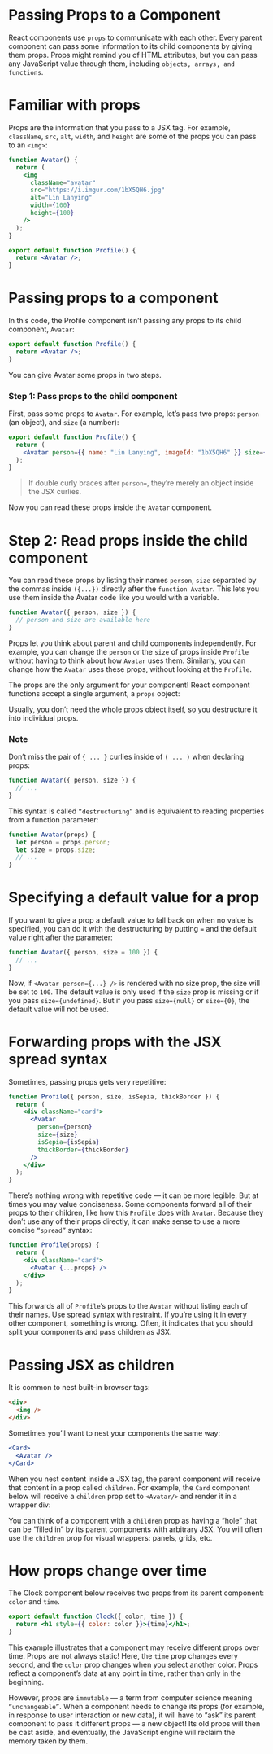 # Passing Props to a Component

React components use `props` to communicate with each other. Every parent component can pass some information to its child components by giving them props. Props might remind you of HTML attributes, but you can pass any JavaScript value through them, including `objects, arrays, and functions`.

# Familiar with props

Props are the information that you pass to a JSX tag. For example, `className`, `src`, `alt`, `width`, and `height` are some of the props you can pass to an `<img>`:

```jsx
function Avatar() {
  return (
    <img
      className="avatar"
      src="https://i.imgur.com/1bX5QH6.jpg"
      alt="Lin Lanying"
      width={100}
      height={100}
    />
  );
}

export default function Profile() {
  return <Avatar />;
}
```

# Passing props to a component

In this code, the Profile component isn’t passing any props to its child component, `Avatar`:

```jsx
export default function Profile() {
  return <Avatar />;
}
```

You can give Avatar some props in two steps.

### Step 1: Pass props to the child component

First, pass some props to `Avatar`. For example, let’s pass two props: `person` (an object), and `size` (a number):

```jsx
export default function Profile() {
  return (
    <Avatar person={{ name: "Lin Lanying", imageId: "1bX5QH6" }} size={100} />
  );
}
```

> If double curly braces after `person=`, they’re merely an object inside the JSX curlies.

Now you can read these props inside the `Avatar` component.

# Step 2: Read props inside the child component

You can read these props by listing their names `person`, `size` separated by the commas inside `({...})` directly after the `function Avatar`. This lets you use them inside the Avatar code like you would with a variable.

```jsx
function Avatar({ person, size }) {
  // person and size are available here
}
```

Props let you think about parent and child components independently. For example, you can change the `person` or the `size` of props inside `Profile` without having to think about how `Avatar` uses them. Similarly, you can change how the `Avatar` uses these props, without looking at the `Profile`.

The props are the only argument for your component! React component functions accept a single argument, a `props` object:

Usually, you don’t need the whole props object itself, so you destructure it into individual props.

### Note

Don’t miss the pair of `{ ... }` curlies inside of `( ... )` when declaring props:

```jsx
function Avatar({ person, size }) {
  // ...
}
```

This syntax is called `“destructuring”` and is equivalent to reading properties from a function parameter:

```jsx
function Avatar(props) {
  let person = props.person;
  let size = props.size;
  // ...
}
```

# Specifying a default value for a prop

If you want to give a prop a default value to fall back on when no value is specified, you can do it with the destructuring by putting `=` and the default value right after the parameter:

```jsx
function Avatar({ person, size = 100 }) {
  // ...
}
```

Now, if `<Avatar person={...} />` is rendered with no size prop, the size will be set to `100`. The default value is only used if the `size` prop is missing or if you pass `size={undefined}`. But if you pass `size={null}` or `size={0}`, the default value will not be used.

# Forwarding props with the JSX spread syntax

Sometimes, passing props gets very repetitive:

```jsx
function Profile({ person, size, isSepia, thickBorder }) {
  return (
    <div className="card">
      <Avatar
        person={person}
        size={size}
        isSepia={isSepia}
        thickBorder={thickBorder}
      />
    </div>
  );
}
```

There’s nothing wrong with repetitive code — it can be more legible. But at times you may value conciseness. Some components forward all of their props to their children, like how this `Profile` does with `Avatar`. Because they don’t use any of their props directly, it can make sense to use a more concise `“spread”` syntax:

```jsx
function Profile(props) {
  return (
    <div className="card">
      <Avatar {...props} />
    </div>
  );
}
```

This forwards all of `Profile`’s props to the `Avatar` without listing each of their names. Use spread syntax with restraint. If you’re using it in every other component, something is wrong. Often, it indicates that you should split your components and pass children as JSX.

# Passing JSX as children

It is common to nest built-in browser tags:

```html
<div>
  <img />
</div>
```

Sometimes you’ll want to nest your components the same way:

```jsx
<Card>
  <Avatar />
</Card>
```

When you nest content inside a JSX tag, the parent component will receive that content in a prop called `children`. For example, the `Card` component below will receive a `children` prop set to `<Avatar/>` and render it in a wrapper div:

You can think of a component with a `children` prop as having a “hole” that can be “filled in” by its parent components with arbitrary JSX. You will often use the `children` prop for visual wrappers: panels, grids, etc.

# How props change over time

The Clock component below receives two props from its parent component: `color` and `time`.

```jsx
export default function Clock({ color, time }) {
  return <h1 style={{ color: color }}>{time}</h1>;
}
```

This example illustrates that a component may receive different props over time. Props are not always static! Here, the `time` prop changes every second, and the `color` prop changes when you select another color. Props reflect a component’s data at any point in time, rather than only in the beginning.

However, props are `immutable` — a term from computer science meaning `“unchangeable”`. When a component needs to change its props (for example, in response to user interaction or new data), it will have to “ask” its parent component to pass it different props — a new object! Its old props will then be cast aside, and eventually, the JavaScript engine will reclaim the memory taken by them.
